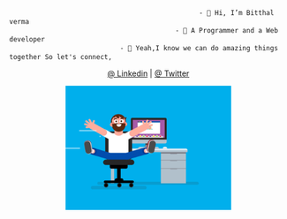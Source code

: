                                                     - 👋 Hi, I’m Bitthal verma
                                              - 👀 A Programmer and a Web developer
                                - 🌱 Yeah,I know we can do amazing things together So let's connect,
   <p align="center"><a href="https://www.linkedin.com/in/bitthal-verma-17383520a/"> @ Linkedin</a> | <a href="https://twitter.com/verma_bitthal">@ Twitter</a></p>
     <!-- <p align="center"><img align="right" alt="GIF of Me"       src="https://camo.githubusercontent.com/ce00948324d9e3916e58d7fbf02aefba981cc878b2f0bdd2465b10d32c4e986c/68747470733a2f2f6d656469612e67697068792e636f6d2f6d656469612f785541376264704c78516873535164796f672f67697068792e676966" style="max-width: 100%;"></p>--->
     <p align="center"><img src="https://github.com/himanshu010/himanshu010/raw/master/1.gif" width="300px" align="center" style="max-width: 100%;"></p>

                                                        
<!---
bcoder4702/bcoder4702 is a ✨ special ✨ repository because its `README.md` (this file) appears on your GitHub profile.
You can click the Preview link to take a look at your changes.
--->
